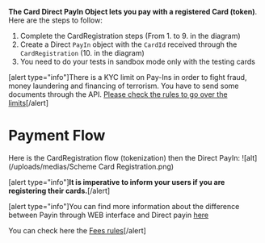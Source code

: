 **The Card Direct PayIn Object lets you pay with a registered Card (token)**. Here are the steps to follow:

1. Complete the CardRegistration steps (From 1. to 9. in the diagram)
2. Create a Direct `PayIn` object with the `CardId` received through the `CardRegistration` (10. in the diagram)
3. You need to do your tests in sandbox mode only with the testing cards

[alert type="info"]There is a KYC limit on Pay-Ins in order to fight fraud, money laundering and financing of terrorism. You have to send some documents through the API. [Please check the rules to go over the limits](/guide/kyc)[/alert]

# Payment Flow
Here is the CardRegistration flow (tokenization) then the Direct PayIn:
![alt](/uploads/medias/Scheme Card Registration.png)

[alert type="info"]**It is imperative to inform your users if you are registering their cards.**[/alert]

[alert type="info"]You can find more information about the difference between Payin through WEB interface and Direct payin [here](https://mangopay.desk.com/customer/portal/articles/1630150-what-is-the-difference-between-payin-direct-and-payin-through-web-interface-)

You can check here the [Fees rules](/guide/collecting-platform-fees)[/alert]
